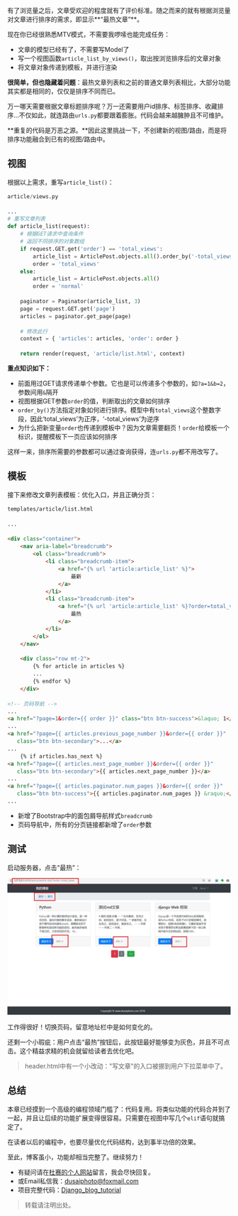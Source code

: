 有了浏览量之后，文章受欢迎的程度就有了评价标准。随之而来的就有根据浏览量对文章进行排序的需求，即显示**“最热文章”**。

现在你已经很熟悉MTV模式，不需要我啰嗦也能完成任务：

- 文章的模型已经有了，不需要写Model了
- 写一个视图函数`article_list_by_views()`，取出按浏览排序后的文章对象
- 将文章对象传递到模板，并进行渲染

**很简单，但也隐藏着问题**：最热文章列表和之前的普通文章列表相比，大部分功能其实都是相同的，仅仅是排序不同而已。

万一哪天需要根据文章标题排序呢？万一还需要用户id排序、标签排序、收藏排序...不仅如此，就连路由`urls.py`都要跟着膨胀。代码会越来越臃肿且不可维护。

**重复的代码是万恶之源。**因此这里挑战一下，不创建新的视图/路由，而是将排序功能融合到已有的视图/路由中。

## 视图

根据以上需求，重写`article_list()`：

```python
article/views.py

...
# 重写文章列表
def article_list(request):
    # 根据GET请求中查询条件
    # 返回不同排序的对象数组
    if request.GET.get('order') == 'total_views':
        article_list = ArticlePost.objects.all().order_by('-total_views')
        order = 'total_views'
    else:
        article_list = ArticlePost.objects.all()
        order = 'normal'

    paginator = Paginator(article_list, 3)
    page = request.GET.get('page')
    articles = paginator.get_page(page)
    
    # 修改此行
    context = { 'articles': articles, 'order': order }
    
    return render(request, 'article/list.html', context)
```

**重点知识如下：**

- 前面用过GET请求传递单个参数。它也是可以传递多个参数的，如`?a=1&b=2`，参数间用`&`隔开
- 视图根据GET参数`order`的值，判断取出的文章如何排序
- `order_by()`方法指定对象如何进行排序。模型中有`total_views`这个整数字段，因此‘total_views’为正序，‘-total_views’为逆序
- 为什么把新变量`order`也传递到模板中？因为文章需要翻页！`order`给模板一个标识，提醒模板下一页应该如何排序

这样一来，排序所需要的参数都可以通过查询获得，连`urls.py`都不用改写了。

## 模板

接下来修改文章列表模板：优化入口，并且正确分页：

```html
templates/article/list.html

...

<div class="container">
    <nav aria-label="breadcrumb">
        <ol class="breadcrumb">
            <li class="breadcrumb-item">
                <a href="{% url 'article:article_list' %}">
                    最新
                </a>
            </li>
            <li class="breadcrumb-item">
                <a href="{% url 'article:article_list' %}?order=total_views">
                    最热
                </a>
            </li>
        </ol>
    </nav>
    
    <div class="row mt-2">
        {% for article in articles %}
        ...
        {% endfor %}
    </div>

<!-- 页码导航 -->
...
<a href="?page=1&order={{ order }}" class="btn btn-success">&laquo; 1</a>
...
<a href="?page={{ articles.previous_page_number }}&order={{ order }}" 
   class="btn btn-secondary">...</a>
...
    {% if articles.has_next %}
<a href="?page={{ articles.next_page_number }}&order={{ order }}"
   class="btn btn-secondary">{{ articles.next_page_number }}</a>
...
<a href="?page={{ articles.paginator.num_pages }}&order={{ order }}"
   class="btn btn-success">{{ articles.paginator.num_pages }} &raquo;</a>
...

```

- 新增了Bootstrap中的面包屑导航样式`breadcrumb`
- 页码导航中，所有的分页链接都新增了`order`参数

## 测试

启动服务器，点击“最热”：

![](./assets/21.最热文章/屏幕截图132.jpg)

工作得很好！切换页码，留意地址栏中是如何变化的。

还剩一个小瑕疵：用户点击“最热”按钮后，此按钮最好能够变为灰色，并且不可点击。这个精益求精的机会就留给读者去优化吧。

> header.html中有一个小改动："写文章"的入口被挪到用户下拉菜单中了。

## 总结

本章已经摸到一个高级的编程领域门槛了：代码复用。将类似功能的代码合并到了一起，并且让后续的功能扩展变得很容易。只需要在视图中写几个`elif`语句就搞定了。

在读者以后的编程中，也要尽量优化代码结构，达到事半功倍的效果。

至此，博客虽小，功能却相当完整了。继续努力！

- 有疑问请在[杜赛的个人网站](http://www.dusaiphoto.com)留言，我会尽快回复。
- 或Email私信我：dusaiphoto@foxmail.com
- 项目完整代码：[Django_blog_tutorial](https://github.com/stacklens/django_blog_tutorial)

> 转载请注明出处。